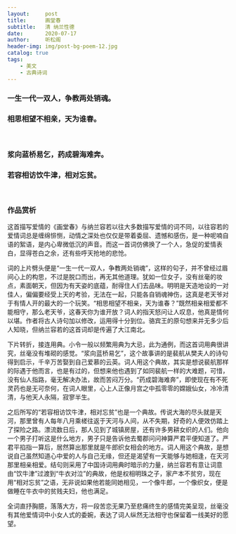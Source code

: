 ```yaml
---
layout:     post
title:      画堂春
subtitle:   清 纳兰性德
date:       2020-07-17
author:     听松阁
header-img: img/post-bg-poem-12.jpg
catalog: true
tags:
    - 美文
    - 古典诗词
---
```


### 一生一代一双人，争教两处销魂。
### 相思相望不相亲，天为谁春。
<br>

### 浆向蓝桥易乞，药成碧海难奔。
### 若容相访饮牛津，相对忘贫。
<br>

### 作品赏析
这首描写爱情的《画堂春》与纳兰容若以往大多数描写爱情的词不同，以往容若的爱情词总是缠绵悱恻，动情之深处也仅仅是带着委屈、遗憾和感伤，是一种呢喃自语的絮语，是内心卑微低沉的声音。而这一首词仿佛换了一个人，急促的爱情表白，显得苍白之余，还有些呼天抢地的悲怆。

词的上片劈头便是“一生一代一双人，争教两处销魂”，这样的句子，并不曾经过眉间心上的构思，不过是脱口而出，再无其他道理。犹如一位女子，没有丝毫的妆点，素面朝天，但因为有天姿的底蕴，耐得住人们去品味。明明是天造地设的一对佳人，偏偏要经受上天的考验，无法在一起，只能各自销魂神伤，这真是老天爷对于有情人开的最大的一个玩笑。“相思相望不相亲，天为谁春？”既然相亲相爱都不能相守，那么老天爷，这春天你为谁开放？词人的指天怒问让人叹息，他真是情何以堪。作者将古人诗句加以修改，运用得十分到位。骆宾王的原句想来并无多少后人知晓，但纳兰容若的这首词却是传遍了大江南北。

下片转折，接连用典。小令一般以频繁用典为大忌，此为通例，而这首词用典很讲究，丝毫没有堆砌的感觉。“浆向蓝桥易乞”，这个故事讲的是裴航从樊夫人的诗句得到启示，千辛万苦娶到自己爱慕的云英。词人用这个典故，其实是想说裴航那样的际遇于他而言，也是有过的，但想来他也遇到了如同裴航一样的大难题，可惜，没有仙人指路，毫无解决办法，故而苦闷万分。“药成碧海难奔”，即使现在有不死灵药也是无可奈何，在词人眼里，心上人正像月宫之中孤零零的嫦娥仙女，冷冷清清，与他天人永隔，寂寥半生。

之后所写的“若容相访饮牛津，相对忘贫”也是一个典故。传说大海的尽头就是天河，那里曾有人每年八月乘槎往返于天河与人间，从不失期，好奇的人便效仿踏上了探险之路。漂流数日后，那人见到了城镇房屋，还有许多男耕女织的人们。他向一个男子打听这是什么地方，男子只是告诉他去蜀郡问问神算严君平便知道了。严君平掐指一算后，居然算出那里就是牛郎织女相会的地方。词人用这个典故，是想说自己虽然知道心中爱的人与自己无缘，但还是渴望有一天能够与她相逢，在天河那里相亲相爱。结句则采用了中国诗词用典时暗示的力量，纳兰容若有意让词意由“饮牛津”过渡到“牛衣对泣”的典故，他是权相明珠之子，家产本不贫穷，现在用“相对忘贫”之语，无非说如果他若能同她相见，一个像牛郎，一个像织女，便是做睡在牛衣中的贫贱夫妇，他也满足。

全词直抒胸臆，落落大方，将一段苦恋无果乃至悲痛终生的感情完美呈现，丝毫没有其他爱情词中小女人式的委婉，表达了词人纵然无法相守也保留着一线美好的愿望。
